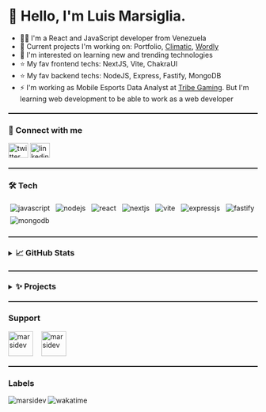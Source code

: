 # 👋 Hello, I'm Luis Marsiglia.

- 👨‍💻 I'm a React and JavaScript developer from Venezuela
- 🔭 Current projects I'm working on: Portfolio, [Climatic][climatic], [Wordly][wordly]
- 🌱 I'm interested on learning new and trending technologies
- ⭐ My fav frontend techs: NextJS, Vite, ChakraUI
- ⭐ My fav backend techs: NodeJS, Express, Fastify, MongoDB
- ⚡ I'm working as Mobile Esports Data Analyst at [Tribe Gaming][tribegaming]. But I'm learning web development to be able to work as a web developer

<div style="border:1px solid; margin-top:20px; margin-bottom:20px;"></div>

### 🔗 Connect with me
<p>
<a href="https://twitter.com/marsigliacr" title="@marsigliacr on Twitter"><img align="center" src="https://raw.githubusercontent.com/rahuldkjain/github-profile-readme-generator/master/src/images/icons/Social/twitter.svg" alt="twitter logo" height="30" width="40" /></a>
<a href="https://linkedin.com/in/marsidev" title="marsidev on Twitter"><img align="center" src="https://raw.githubusercontent.com/rahuldkjain/github-profile-readme-generator/master/src/images/icons/Social/linked-in-alt.svg" alt="linkedin logo" height="30" width="40" /></a>
</p>

<div style="border:1px solid; margin-top:20px; margin-bottom:20px;"></div>

### 🛠️ Tech 
<p align="left"> 
  <img src="https://img.shields.io/badge/JavaScript-F7DF1E?style=flat&logo=javascript&logoColor=black" alt="javascript" style="vertical-align:top; margin:4px">
  <img src="https://img.shields.io/badge/Node.js-43853D?style=flat&logo=node.js&logoColor=white" alt="nodejs" style="vertical-align:top; margin:4px">
  <img src="https://img.shields.io/badge/React-007096?style=flat&logo=react&logoColor=white" alt="react" style="vertical-align:top; margin:4px">
  <img src="https://img.shields.io/badge/Next.js-000000?style=flat&logo=next.js&logoColor=white" alt="nextjs" style="vertical-align:top; margin:4px">
  <img src="https://img.shields.io/badge/Vite-646CFF?style=flat&logo=vite&logoColor=white" alt="vite" style="vertical-align:top; margin:4px">
  <img src="https://img.shields.io/badge/Express.js-404D59?style=flat&logo=express" alt="expressjs" style="vertical-align:top; margin:4px">
  <img src="https://img.shields.io/badge/Fastify-404D59?style=flat&logo=fastify" alt="fastify" style="vertical-align:top; margin:4px">
  <img src="https://img.shields.io/badge/MongoDB-47A248?style=flat&logo=mongodb&logoColor=white" alt="mongodb" style="vertical-align:top; margin:4px">
</p>

<div style="border:1px solid; margin-top:20px; margin-bottom:20px;"></div>

<!-- ### 📈 Stats -->
<details>
  <summary>
    <b style="font-size:1.15em;">📈 GitHub Stats</b>
  </summary>
  <br/>
  <div style="display:flex; justify-content:center; align-items:center; flex-direction:row; max-width:100%; gap:1em; flex-wrap:wrap;">
    <a href="https://git.io/streak-stats">
      <img align="center" src="https://github-readme-streak-stats.herokuapp.com/?user=marsidev&theme=dracula&hide_border=true&currStreakNum=38B2AC&sideLabels=38B2AC&ring=38B2AC&sideNums=38B2AC&stroke=E2E8F0&currStreakLabel=38B2AC&fire=F56565&background=ffffff&dates=1A202C" alt="marsidev's commits streak stats" style="border-radius:16px;" />
    </a>
    <a href="https://github.com/anuraghazra/github-readme-stats">
      <img align="center" src="https://github-readme-stats.vercel.app/api?username=marsidev&show_icons=true&hide_border=true&count_private=true&border_radius=16&locale=en&include_all_commits=true&count_private=true&custom_title=GitHub%20Stats&disable_animations=true&theme=buefy" alt="marsidev's github stats" style="" />
    </a>
    <a href="https://github.com/anuraghazra/github-readme-stats">
      <img align="center" src="https://github-readme-stats.vercel.app/api/top-langs/?username=marsidev&hide_border=true&border_radius=16&layout=compact&langs_count=10&disable_animations=true&theme=buefy" alt="marsidev's most used programming languages" style="" />
    </a>
    <a href="https://github.com/anuraghazra/github-readme-stats">
      <img align="center" src="https://github-readme-stats.vercel.app/api/wakatime?username=marsidev?username=marsidev&hide_border=true&border_radius=16&layout=compact&langs_count=10&disable_animations=true&theme=buefy" alt="marsidev's wakatime stats" style="" />
    </a>
  </div>
</details>

<div width="100%" style="border:1px solid; margin-top:20px; margin-bottom:20px;"></div>

<!-- ### ✨ Projects -->
<details>
  <summary>
    <b style="font-size:1.15em;">✨ Projects</b>
  </summary>
  <br/>
  <div style="display:flex; justify-content:center; align-items:center; flex-direction:row; max-width:100%; gap:1em; flex-wrap:wrap;">
    <a href="https://github.com/marsidev/climatic">
      <img align="center" src="https://github-readme-stats.vercel.app/api/pin/?username=marsidev&repo=climatic&hide_border=true&border_radius=16&&disable_animations=tru&theme=buefy" alt="" style=""  />
    </a>
    <a href="https://github.com/marsidev/wordly">
      <img align="center" src="https://github-readme-stats.vercel.app/api/pin/?username=marsidev&repo=wordly&hide_border=true&border_radius=16&&disable_animations=true&theme=buefy" alt="" style=""  />
    </a>
    <a href="https://github.com/marsidev/overnote">
      <img align="center" src="https://github-readme-stats.vercel.app/api/pin/?username=marsidev&repo=overnote&hide_border=true&border_radius=16&&disable_animations=true&theme=buefy" alt="" style=""  />
    </a>
    <a href="https://github.com/marsidev/AxieHub">
      <img align="center" src="https://github-readme-stats.vercel.app/api/pin/?username=marsidev&repo=AxieHub&hide_border=true&border_radius=16&disable_animations=true&theme=buefy" alt="" style=""  />
    </a>
    <a href="https://github.com/marsidev/get-sc-key">
      <img align="center" src="https://github-readme-stats.vercel.app/api/pin/?username=marsidev&repo=get-sc-key&hide_border=true&border_radius=16&disable_animations=true&theme=buefy" alt="" style=""  />
    </a>
  </div>
</details>

<div style="border:1px solid; margin-top:20px; margin-bottom:20px;"></div>

### Support
<div style="display:flex; flex-direction:row; gap:1em; flex-wrap:wrap;">
  <a href="https://www.buymeacoffee.com/marsi">
    <img align="left" src="https://cdn.buymeacoffee.com/buttons/v2/default-yellow.png" height="50" width="auto" alt="marsidev" />
  </a>
  <a href="https://ko-fi.com/marsidev">
    <img align="left" src="https://cdn.ko-fi.com/cdn/kofi3.png?v=3" height="50" width="auto" alt="marsidev" />
  </a>
</div>

<div style="border:1px solid; margin-top:20px; margin-bottom:20px;"></div>


### Labels
<p align="left"> 
  <img src="https://komarev.com/ghpvc/?username=marsidev&label=Profile%20views&color=0e75b6&style=flat" alt="marsidev" /> 

  <img src="https://wakatime.com/badge/user/7fee11fb-f30c-4ec4-9052-d9f582b1ebc4.svg?style=flat" alt="wakatime" />
</p>


[twitter]: https://twitter.com/marsigliacr
[tribegaming]: https://twitter.com/tribegaming
[climatic]: https://github.com/marsidev/climatic
[wordly]: https://github.com/marsidev/wordly

<!-- widgets and icons reference -->
<!-- https://github.com/anuraghazra/github-readme-stats -->
<!-- https://git.io/streak-stats -->
<!-- https://rahuldkjain.github.io -->
<!-- https://simpleicons.org -->
<!-- https://img.shields.io/ -->
